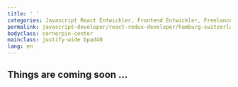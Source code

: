 ```yaml
---
title: ' '
categories: Javascript React Entwickler, Frontend Entwickler, Freelancer, Schweiz, Freelancer, Freiberufler, Zürich, Bern, Hamburg
permalink: javascript-developer/react-redux-developer/hamburg-switzerland/frank-nocke/
bodyclass: cornerpin-center
mainclass: justify-wide bpad40
lang: en
---
```



<h2 class='h1 bpad40'>
  <span class='zbounce1'>Things</span>
  <span class='zdrop1'>are</span>
  <span class='zbounce2'>coming</span>
  <span class='zdrop2'>soon</span>
  <span class='zbounce3'>…</span>
</h2>


